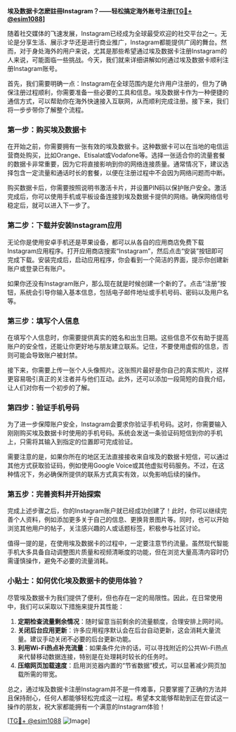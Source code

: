 **埃及数据卡怎麽註冊Instagram？——轻松搞定海外账号注册[[TG💪+ @esim1088](https://t.me/s/esim1088)]**

随着社交媒体的飞速发展，Instagram已经成为全球最受欢迎的社交平台之一。无论是分享生活、展示才华还是进行商业推广，Instagram都能提供广阔的舞台。然而，对于身处海外的用户来说，尤其是那些希望通过埃及数据卡注册Instagram的人来说，可能面临一些挑战。今天，我们就来详细讲解如何通过埃及数据卡顺利注册Instagram账号。

首先，我们需要明确一点：Instagram在全球范围内是允许用户注册的，但为了确保注册过程顺利，你需要准备一些必要的工具和信息。埃及数据卡作为一种便捷的通信方式，可以帮助你在海外快速接入互联网，从而顺利完成注册。接下来，我们将一步步带你了解整个流程。

### 第一步：购买埃及数据卡

在开始之前，你需要拥有一张有效的埃及数据卡。这种数据卡可以在当地的电信运营商处购买，比如Orange、Etisalat或Vodafone等。选择一张适合你的流量套餐的数据卡非常重要，因为它将直接影响到你的网络连接质量。通常情况下，建议选择包含一定流量和通话时长的套餐，以便在注册过程中不会因为网络问题而中断。

购买数据卡后，你需要按照说明书激活卡片，并设置PIN码以保护账户安全。激活完成后，你可以使用手机或平板设备连接到埃及数据卡提供的网络。确保网络信号稳定后，就可以进入下一步了。

### 第二步：下载并安装Instagram应用

无论你是使用安卓手机还是苹果设备，都可以从各自的应用商店免费下载Instagram应用程序。打开应用商店搜索“Instagram”，然后点击“安装”按钮即可完成下载。安装完成后，启动应用程序，你会看到一个简洁的界面，提示你创建新账户或登录已有账户。

如果你还没有Instagram账户，那么现在就是时候创建一个新的了。点击“注册”按钮，系统会引导你输入基本信息，包括电子邮件地址或手机号码、密码以及用户名等。

### 第三步：填写个人信息

在填写个人信息时，你需要提供真实的姓名和出生日期。这些信息不仅有助于提高账户的安全性，还能让你更好地与朋友建立联系。记住，不要使用虚假的信息，否则可能会导致账户被封禁。

接下来，你需要上传一张个人头像照片。这张照片最好是你自己的真实照片，这样更容易吸引真正的关注者并与他们互动。此外，还可以添加一段简短的自我介绍，让人们对你有一个初步的了解。

### 第四步：验证手机号码

为了进一步保障账户安全，Instagram会要求你验证手机号码。这时，你需要输入刚刚购买埃及数据卡时使用的手机号码。系统会发送一条验证码短信到你的手机上，只需将其输入到指定的位置即可完成验证。

需要注意的是，如果你所在的地区无法直接接收来自埃及的数据卡短信，可以通过其他方式获取验证码，例如使用Google Voice或其他虚拟号码服务。不过，在这种情况下，务必确保所提供的联系方式真实有效，以免影响后续的操作。

### 第五步：完善资料并开始探索

完成上述步骤之后，你的Instagram账户就已经成功创建了！此时，你可以继续完善个人资料，例如添加更多关于自己的信息、更换背景图片等。同时，也可以开始浏览其他用户的帖子，关注感兴趣的人或话题标签，积极参与社区讨论。

值得一提的是，在使用埃及数据卡的过程中，一定要注意节约流量。虽然现代智能手机大多具备自动调整图片质量和视频清晰度的功能，但在浏览大量高清内容时仍需谨慎操作，避免不必要的流量消耗。

### 小贴士：如何优化埃及数据卡的使用体验？

尽管埃及数据卡为我们提供了便利，但也存在一定的局限性。因此，在日常使用中，我们可以采取以下措施来提升其性能：

1. **定期检查流量剩余情况**：随时留意当前剩余的流量额度，合理安排上网时间。
2. **关闭后台应用更新**：许多应用程序默认会在后台自动更新，这会消耗大量流量。建议手动关闭不必要的后台更新功能。
3. **利用Wi-Fi热点补充流量**：如果条件允许的话，可以寻找附近的公共Wi-Fi热点来代替移动数据连接，特别是在处理耗时较长的任务时。
4. **压缩网页加载速度**：启用浏览器内置的“节省数据”模式，可以显著减少网页加载所需的带宽。

总之，通过埃及数据卡注册Instagram并不是一件难事，只要掌握了正确的方法并且保持耐心，任何人都能够轻松完成这一过程。希望本文能够帮助到正在尝试这一操作的朋友，祝大家都能拥有一个满意的Instagram体验！

[[TG💪+ @esim1088](https://t.me/s/esim1088) ![Image](https://i.postimg.cc/4NQfJmqS/Snipaste-2025-05-13-00-14-12.png)]